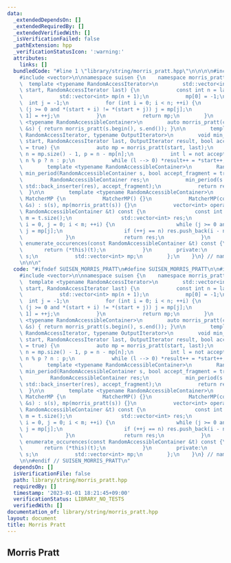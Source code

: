 ```yaml
---
data:
  _extendedDependsOn: []
  _extendedRequiredBy: []
  _extendedVerifiedWith: []
  _isVerificationFailed: false
  _pathExtension: hpp
  _verificationStatusIcon: ':warning:'
  attributes:
    links: []
  bundledCode: "#line 1 \"library/string/morris_pratt.hpp\"\n\n\n\n#include <string>\n\
    #include <vector>\n\nnamespace suisen {\n    namespace morris_pratt {\n      \
    \  template <typename RandomAccessIterator>\n        std::vector<int> morris_pratt(RandomAccessIterator\
    \ start, RandomAccessIterator last) {\n            const int n = last - start;\n\
    \            std::vector<int> mp(n + 1);\n            mp[0] = -1;\n          \
    \  int j = -1;\n            for (int i = 0; i < n; ++i) {\n                while\
    \ (j >= 0 and *(start + i) != *(start + j)) j = mp[j];\n                mp[i +\
    \ 1] = ++j;\n            }\n            return mp;\n        }\n        template\
    \ <typename RandomAccessibleContainer>\n        auto morris_pratt(const RandomAccessibleContainer\
    \ &s) { return morris_pratt(s.begin(), s.end()); }\n\n        template <typename\
    \ RandomAccessIterator, typename OutputIterator>\n        void min_period(RandomAccessIterator\
    \ start, RandomAccessIterator last, OutputIterator result, bool accept_fragment\
    \ = true) {\n            auto mp = morris_pratt(start, last);\n            int\
    \ n = mp.size() - 1, p = n - mp[n];\n            int l = not accept_fragment and\
    \ n % p ? n : p;\n            while (l --> 0) *result++ = *start++;\n        }\n\
    \        template <typename RandomAccessibleContainer>\n        RandomAccessibleContainer\
    \ min_period(RandomAccessibleContainer s, bool accept_fragment = true) {\n   \
    \         RandomAccessibleContainer res;\n            min_period(s.begin(), s.end(),\
    \ std::back_inserter(res), accept_fragment);\n            return res;\n      \
    \  }\n\n        template <typename RandomAccessibleContainer>\n        struct\
    \ MatcherMP {\n            MatcherMP() {}\n            MatcherMP(const RandomAccessibleContainer\
    \ &s) : s(s), mp(morris_pratt(s)) {}\n            vector<int> operator()(const\
    \ RandomAccessibleContainer &t) const {\n                const int n = s.size(),\
    \ m = t.size();\n                std::vector<int> res;\n                for (int\
    \ i = 0, j = 0; i < m; ++i) {\n                    while (j >= 0 and s[j] != t[i])\
    \ j = mp[j];\n                    if (++j == n) res.push_back(i - n + 1);\n  \
    \              }\n                return res;\n            }\n            vector<int>\
    \ enumerate_occurences(const RandomAccessibleContainer &t) const {\n         \
    \       return (*this)(t);\n            }\n        private:\n            RandomAccessibleContainer\
    \ s;\n            std::vector<int> mp;\n        };\n    }\n} // namespace suisen\n\
    \n\n\n"
  code: "#ifndef SUISEN_MORRIS_PRATT\n#define SUISEN_MORRIS_PRATT\n\n#include <string>\n\
    #include <vector>\n\nnamespace suisen {\n    namespace morris_pratt {\n      \
    \  template <typename RandomAccessIterator>\n        std::vector<int> morris_pratt(RandomAccessIterator\
    \ start, RandomAccessIterator last) {\n            const int n = last - start;\n\
    \            std::vector<int> mp(n + 1);\n            mp[0] = -1;\n          \
    \  int j = -1;\n            for (int i = 0; i < n; ++i) {\n                while\
    \ (j >= 0 and *(start + i) != *(start + j)) j = mp[j];\n                mp[i +\
    \ 1] = ++j;\n            }\n            return mp;\n        }\n        template\
    \ <typename RandomAccessibleContainer>\n        auto morris_pratt(const RandomAccessibleContainer\
    \ &s) { return morris_pratt(s.begin(), s.end()); }\n\n        template <typename\
    \ RandomAccessIterator, typename OutputIterator>\n        void min_period(RandomAccessIterator\
    \ start, RandomAccessIterator last, OutputIterator result, bool accept_fragment\
    \ = true) {\n            auto mp = morris_pratt(start, last);\n            int\
    \ n = mp.size() - 1, p = n - mp[n];\n            int l = not accept_fragment and\
    \ n % p ? n : p;\n            while (l --> 0) *result++ = *start++;\n        }\n\
    \        template <typename RandomAccessibleContainer>\n        RandomAccessibleContainer\
    \ min_period(RandomAccessibleContainer s, bool accept_fragment = true) {\n   \
    \         RandomAccessibleContainer res;\n            min_period(s.begin(), s.end(),\
    \ std::back_inserter(res), accept_fragment);\n            return res;\n      \
    \  }\n\n        template <typename RandomAccessibleContainer>\n        struct\
    \ MatcherMP {\n            MatcherMP() {}\n            MatcherMP(const RandomAccessibleContainer\
    \ &s) : s(s), mp(morris_pratt(s)) {}\n            vector<int> operator()(const\
    \ RandomAccessibleContainer &t) const {\n                const int n = s.size(),\
    \ m = t.size();\n                std::vector<int> res;\n                for (int\
    \ i = 0, j = 0; i < m; ++i) {\n                    while (j >= 0 and s[j] != t[i])\
    \ j = mp[j];\n                    if (++j == n) res.push_back(i - n + 1);\n  \
    \              }\n                return res;\n            }\n            vector<int>\
    \ enumerate_occurences(const RandomAccessibleContainer &t) const {\n         \
    \       return (*this)(t);\n            }\n        private:\n            RandomAccessibleContainer\
    \ s;\n            std::vector<int> mp;\n        };\n    }\n} // namespace suisen\n\
    \n\n#endif // SUISEN_MORRIS_PRATT\n"
  dependsOn: []
  isVerificationFile: false
  path: library/string/morris_pratt.hpp
  requiredBy: []
  timestamp: '2023-01-01 18:21:45+09:00'
  verificationStatus: LIBRARY_NO_TESTS
  verifiedWith: []
documentation_of: library/string/morris_pratt.hpp
layout: document
title: Morris Pratt
---
```

## Morris Pratt